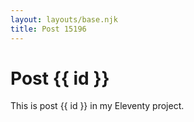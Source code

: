 ```yaml
---
layout: layouts/base.njk
title: Post 15196
---
```


# Post {{ id }}

This is post {{ id }} in my Eleventy project.
